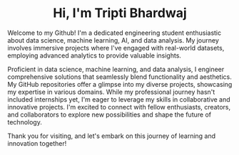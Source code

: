 
<h1 align="center">Hi, I'm Tripti Bhardwaj</h1>
<p align="left"> </p>
<p>Welcome to my Github! I'm a dedicated engineering student enthusiastic about data science, machine learning, AI, and data analysis. My journey involves immersive projects where I've engaged with real-world datasets, employing advanced analytics to provide valuable insights. 
  
  Proficient in data science, machine learning, and data analysis, I engineer comprehensive solutions that seamlessly blend functionality and aesthetics. My GitHub repositories offer a glimpse into my diverse projects, showcasing my expertise in various domains. While my professional journey hasn't included internships yet, I'm eager to leverage my skills in collaborative and innovative projects. I'm excited to connect with fellow enthusiasts, creators, and collaborators to explore new possibilities and shape the future of technology. 
  
  Thank you for visiting, and let's embark on this journey of learning and innovation together!
</p>
